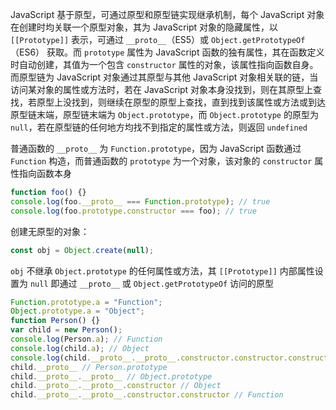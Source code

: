 JavaScript 基于原型，可通过原型和原型链实现继承机制，每个 JavaScript 对象在创建时均关联一个原型对象，其为 JavaScript 对象的隐藏属性，以 `[[Prototype]]` 表示，可通过 `__proto__`（ES5）或 `Object.getPrototypeOf`（ES6） 获取。而 `prototype` 属性为 JavaScript 函数的独有属性，其在函数定义时自动创建，其值为一个包含 `constructor` 属性的对象，该属性指向函数自身。而原型链为 JavaScript 对象通过其原型与其他 JavaScript 对象相关联的链，当访问某对象的属性或方法时，若在 JavaScript 对象本身没找到，则在其原型上查找，若原型上没找到，则继续在原型的原型上查找，直到找到该属性或方法或到达原型链末端，原型链末端为 `Object.prototype`，而 `Object.prototype` 的原型为 `null`，若在原型链的任何地方均找不到指定的属性或方法，则返回 `undefined`

普通函数的 `__proto__` 为 `Function.prototype`，因为 JavaScript 函数通过 `Function` 构造，而普通函数的 `prototype` 为一个对象，该对象的 `constructor` 属性指向函数本身

```js
function foo() {}
console.log(foo.__proto__ === Function.prototype); // true
console.log(foo.prototype.constructor === foo); // true
```

创建无原型的对象：

```js
const obj = Object.create(null);
```

`obj` 不继承 `Object.prototype` 的任何属性或方法，其 `[[Prototype]]` 内部属性设置为 `null` 即通过 `__proto__` 或 `Object.getPrototypeOf` 访问的原型

```js
Function.prototype.a = "Function";
Object.prototype.a = "Object";
function Person() {}
var child = new Person();
console.log(Person.a); // Function
console.log(child.a); // Object
console.log(child.__proto__.__proto__.constructor.constructor.constructor); // [Function: Function]
child.__proto__ // Person.prototype
child.__proto__.__proto__ // Object.prototype
child.__proto__.__proto__.constructor // Object
child.__proto__.__proto__.constructor.constructor // Function
```
